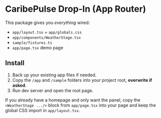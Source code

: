 # CaribePulse Drop‑In (App Router)

This package gives you *everything* wired:
- `app/layout.tsx` + `app/globals.css`
- `app/components/WeatherStage.tsx`
- `sample/fixtures.ts`
- `app/page.tsx` demo page

## Install
1) Back up your existing app files if needed.
2) Copy the `/app` and `/sample` folders into your project root, **overwrite if asked**.
3) Run dev server and open the root page.

If you already have a homepage and only want the panel, copy the `<WeatherStage .../>` block from `app/page.tsx` into your page and keep the global CSS import in `app/layout.tsx`.
